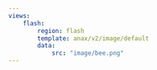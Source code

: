 ```yaml
---
views:
    flash:
        region: flash
        template: anax/v2/image/default
        data:
            src: "image/bee.png"
---
```

